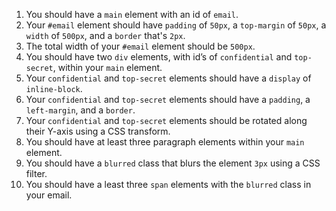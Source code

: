 1. You should have a `main` element with an id of `email`.
1. Your `#email` element should have `padding` of `50px`, a `top-margin` of `50px`, a `width` of `500px`, and a `border` that's `2px`.
1. The total width of your `#email` element should be `500px`.
1. You should have two `div` elements, with id’s of `confidential` and `top-secret`, within your `main` element.
1. Your `confidential` and `top-secret` elements should have a `display` of `inline-block`.
1. Your `confidential` and `top-secret` elements should have a `padding`, a `left-margin`, and a `border`.
1. Your `confidential` and `top-secret` elements should be rotated along their Y-axis using a CSS transform.
1. You should have at least three paragraph elements within your `main` element.
1. You should have a `blurred` class that blurs the element `3px` using a CSS filter.
1. You should have a least three `span` elements with the `blurred` class in your email.
